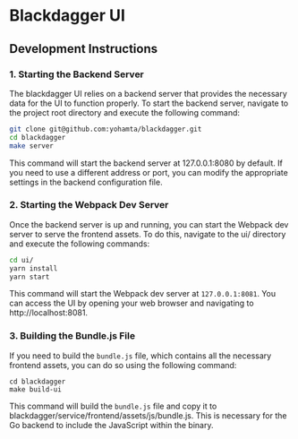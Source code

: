 # Blackdagger UI

## Development Instructions

### 1. Starting the Backend Server
The blackdagger UI relies on a backend server that provides the necessary data for the UI to function properly. To start the backend server, navigate to the project root directory and execute the following command:

```bash
git clone git@github.com:yohamta/blackdagger.git
cd blackdagger
make server
```

This command will start the backend server at 127.0.0.1:8080 by default. If you need to use a different address or port, you can modify the appropriate settings in the backend configuration file.

### 2. Starting the Webpack Dev Server

Once the backend server is up and running, you can start the Webpack dev server to serve the frontend assets. To do this, navigate to the ui/ directory and execute the following commands:

```bash
cd ui/
yarn install
yarn start
```

This command will start the Webpack dev server at `127.0.0.1:8081`. You can access the UI by opening your web browser and navigating to http://localhost:8081.

### 3. Building the Bundle.js File

If you need to build the `bundle.js` file, which contains all the necessary frontend assets, you can do so using the following command:

```
cd blackdagger
make build-ui
```

This command will build the `bundle.js` file and copy it to blackdagger/service/frontend/assets/js/bundle.js. This is necessary for the Go backend to include the JavaScript within the binary.
